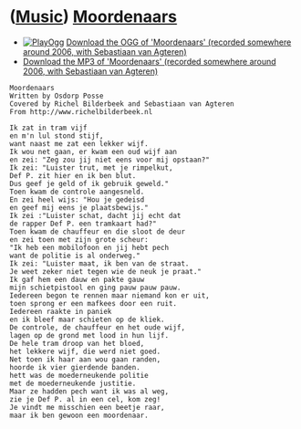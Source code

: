 # ([Music](Music.htm)) [Moordenaars](SongMoordenaars.htm)

 * [![PlayOgg](http://static.fsf.org/playogg/Play_ogg_80x15.png "I support PlayOgg!")](http://playogg.org) [Download the OGG of 'Moordenaars' (recorded somewhere around 2006, with Sebastiaan van Agteren)](http://www.richelbilderbeek.nl/CD06_23Moordenaars.ogg)
 * [Download the MP3 of 'Moordenaars' (recorded somewhere around 2006, with Sebastiaan van Agteren)](http://www.richelbilderbeek.nl/CD06_23Moordenaars.mp3)

```
Moordenaars
Written by Osdorp Posse
Covered by Richel Bilderbeek and Sebastiaan van Agteren
From http://www.richelbilderbeek.nl

Ik zat in tram vijf
en m'n lul stond stijf,
want naast me zat een lekker wijf.
Ik wou net gaan, er kwam een oud wijf aan
en zei: "Zeg zou jij niet eens voor mij opstaan?"
Ik zei: "Luister trut, met je rimpelkut,
Def P. zit hier en ik ben blut.
Dus geef je geld of ik gebruik geweld."
Toen kwam de controle aangesneld.
En zei heel wijs: "Hou je gedeisd
en geef mij eens je plaatsbewijs."
Ik zei :"Luister schat, dacht jij echt dat
de rapper Def P. een tramkaart had?"
Toen kwam de chauffeur en die sloot de deur
en zei toen met zijn grote scheur:
"Ik heb een mobilofoon en jij hebt pech
want de politie is al onderweg."
Ik zei: "Luister maat, ik ben van de straat.
Je weet zeker niet tegen wie de neuk je praat."
Ik gaf hem een dauw en pakte gauw
mijn schietpistool en ging pauw pauw pauw.
Iedereen begon te rennen maar niemand kon er uit,
toen sprong er een mafkees door een ruit.
Iedereen raakte in paniek
en ik bleef maar schieten op de kliek.
De controle, de chauffeur en het oude wijf,
lagen op de grond met lood in hun lijf.
De hele tram droop van het bloed,
het lekkere wijf, die werd niet goed.
Net toen ik haar aan wou gaan randen,
hoorde ik vier gierdende banden.
hett was de moederneukende politie
met de moederneukende justitie.
Maar ze hadden pech want ik was al weg,
zie je Def P. al in een cel, kom zeg!
Je vindt me misschien een beetje raar,
maar ik ben gewoon een moordenaar.
```

